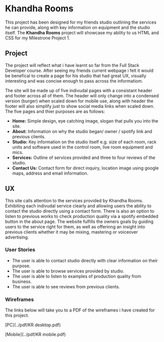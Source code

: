 # Khandha Rooms

This project has been designed for my friends studio outlining the services he can provide, along with key 
information on equipment and the studio itself. The **Khandha Rooms** project will showcase my ability to us HTML and CSS 
for my Milestrone Project 1.

## Project
The project will reflect what i have learnt so far from the Full Stack Developer course. After seeing my friends current webpage i felt it would be benefical to create
a page for his studio that had great UX, visually interesting and was concise enough to pass across the informatiom. 

The site will be made up of five indivudal pages with a consistant header and footer across all of them. The header will only change into a condensed version (burger) when scaled down for mobile use, 
along with header the footer will also simplify just to show social media links when scaled down. 
The five pages and thier purposes are as follows:

- **Home:** Simple design, eye catching image, slogan that pulls you into the site.
- **About:** Information on why the studio began/ owner / spotify link and previous clients.
- **Studio:** Key information on the studio itself e.g. size of each room, rack units and software used in the control room, live room equipment and mics.
- **Services:** Outline of services provided and three to four reviews of the studio.
- **Contact Us:** Contact form for direct inquiry, location image using google maps, address and email information.

## UX
This site calls attention to the services provided by Khandha Rooms. Exhibiting each indivudal service clearly and allowing users the ability to contact the studio directly
using a contact form. There is also an option to listen to previous works to check production quality via a spotify embedded button in the about page. 
The website fulfills the owners goals by guiding users to the service right for them, as well as offerinng an insight into previous clients whether it may be mixing, mastering or voiceover advertising.

### User Stories

- The user is able to contact studio directly with clear information on their purpose.
- The user is able to browse services provided by studio.
- The user is able to listen to examples of production quality from business.
- The user is able to see reviews from previous clients.

### Wireframes

The links below will take you to a PDF of the wireframes i have created for this project.

[PC](../pdf/KR desktop.pdf)

[Mobile](../pdf/KR mobile.pdf)